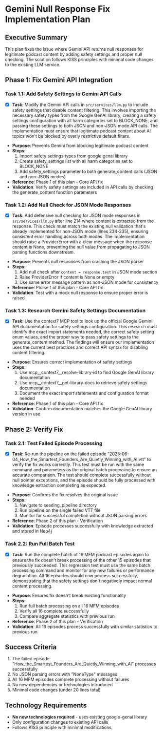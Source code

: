 # Gemini Null Response Fix Implementation Plan

## Executive Summary

This plan fixes the issue where Gemini API returns null responses for legitimate podcast content by adding safety settings and proper null checking. The solution follows KISS principles with minimal code changes to the existing LLM service.

## Phase 1: Fix Gemini API Integration

### Task 1.1: Add Safety Settings to Gemini API Calls
- [x] **Task**: Modify the Gemini API calls in `src/services/llm.py` to include safety settings that disable content filtering. This involves importing the necessary safety types from the Google GenAI library, creating a safety settings configuration with all harm categories set to BLOCK_NONE, and passing these settings to both JSON and non-JSON mode API calls. The implementation must ensure that legitimate podcast content about AI topics won't be blocked by overly restrictive default filters.
- **Purpose**: Prevents Gemini from blocking legitimate podcast content
- **Steps**:
  1. Import safety settings types from google.genai library
  2. Create safety_settings list with all harm categories set to BLOCK_NONE
  3. Add safety_settings parameter to both generate_content calls (JSON and non-JSON modes)
- **Reference**: Phase 1 of this plan - Core API fix
- **Validation**: Verify safety settings are included in API calls by checking the generate_content function parameters

### Task 1.2: Add Null Check for JSON Mode Responses
- [x] **Task**: Add defensive null checking for JSON mode responses in `src/services/llm.py` after line 214 where content is extracted from the response. This check must match the existing null validation that's already implemented for non-JSON mode (lines 234-235), ensuring consistent error handling across both modes. The implementation should raise a ProviderError with a clear message when the response content is None, preventing the null value from propagating to JSON parsing functions downstream.
- **Purpose**: Prevents null responses from crashing the JSON parser
- **Steps**:
  1. Add null check after `content = response.text` in JSON mode section
  2. Raise ProviderError if content is None or empty
  3. Use same error message pattern as non-JSON mode for consistency
- **Reference**: Phase 1 of this plan - Core API fix
- **Validation**: Test with a mock null response to ensure proper error is raised

### Task 1.3: Research Gemini Safety Settings Documentation
- [x] **Task**: Use the context7 MCP tool to look up the official Google Gemini API documentation for safety settings configuration. This research must identify the exact import statements needed, the correct safety setting enum values, and the proper way to pass safety settings to the generate_content method. The findings will ensure our implementation uses the current best practices and correct API syntax for disabling content filtering.
- **Purpose**: Ensures correct implementation of safety settings
- **Steps**:
  1. Use mcp__context7__resolve-library-id to find Google GenAI library documentation
  2. Use mcp__context7__get-library-docs to retrieve safety settings documentation
  3. Document the exact import statements and configuration format needed
- **Reference**: Phase 1 of this plan - Core API fix
- **Validation**: Confirm documentation matches the Google GenAI library version in use

## Phase 2: Verify Fix

### Task 2.1: Test Failed Episode Processing
- [x] **Task**: Re-run the pipeline on the failed episode "2025-06-04_How_the_Smartest_Founders_Are_Quietly_Winning_with_AI.vtt" to verify the fix works correctly. This test must be run with the same command and parameters as the original batch processing to ensure an accurate comparison. The test should complete successfully without null pointer exceptions, and the episode should be fully processed with knowledge extraction completing as expected.
- **Purpose**: Confirms the fix resolves the original issue
- **Steps**:
  1. Navigate to seeding_pipeline directory
  2. Run pipeline on the single failed VTT file
  3. Monitor for successful completion without JSON parsing errors
- **Reference**: Phase 2 of this plan - Verification
- **Validation**: Episode processes successfully with knowledge extracted and stored in Neo4j

### Task 2.2: Run Full Batch Test
- [x] **Task**: Run the complete batch of 16 MFM podcast episodes again to ensure the fix doesn't break processing of the other 15 episodes that previously succeeded. This regression test must use the same batch processing command and monitor for any new failures or performance degradation. All 16 episodes should now process successfully, demonstrating that the safety settings don't negatively impact normal content processing.
- **Purpose**: Ensures fix doesn't break existing functionality
- **Steps**:
  1. Run full batch processing on all 16 MFM episodes
  2. Verify all 16 complete successfully
  3. Compare aggregate statistics with previous run
- **Reference**: Phase 2 of this plan - Verification
- **Validation**: All 16 episodes process successfully with similar statistics to previous run

## Success Criteria

1. The failed episode "How_the_Smartest_Founders_Are_Quietly_Winning_with_AI" processes successfully
2. No JSON parsing errors with "NoneType" messages
3. All 16 MFM episodes complete processing without failures
4. No new dependencies or technologies introduced
5. Minimal code changes (under 20 lines total)

## Technology Requirements

- **No new technologies required** - uses existing google-genai library
- Only configuration changes to existing API calls
- Follows KISS principle with minimal modifications